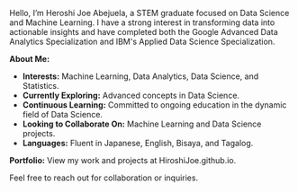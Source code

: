 Hello, I’m Heroshi Joe Abejuela, a STEM graduate focused on Data Science and Machine Learning. I have a strong interest in transforming data into actionable insights and have completed both the Google Advanced Data Analytics Specialization and IBM's Applied Data Science Specialization.

**About Me:**
- **Interests:** Machine Learning, Data Analytics, Data Science, and Statistics.
- **Currently Exploring:** Advanced concepts in Data Science.
- **Continuous Learning:** Committed to ongoing education in the dynamic field of Data Science.
- **Looking to Collaborate On:** Machine Learning and Data Science projects.
- **Languages:** Fluent in Japanese, English, Bisaya, and Tagalog.

**Portfolio:** View my work and projects at HiroshiJoe.github.io.

Feel free to reach out for collaboration or inquiries.
